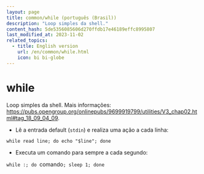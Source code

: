 ```yaml
---
layout: page
title: common/while (português (Brasil))
description: "Loop simples da shell."
content_hash: 5de5356085606d270ffdb17e46189effc8995807
last_modified_at: 2023-11-02
related_topics:
  - title: English version
    url: /en/common/while.html
    icon: bi bi-globe
---
```

# while

Loop simples da shell.
Mais informações: <https://pubs.opengroup.org/onlinepubs/9699919799/utilities/V3_chap02.html#tag_18_09_04_09>.

- Lê a entrada default (`stdin`) e realiza uma ação a cada linha:

`while read line; do echo "$line"; done`

- Executa um comando para sempre a cada segundo:

`while :; do `<span class="tldr-var badge badge-pill bg-dark-lm bg-white-dm text-white-lm text-dark-dm font-weight-bold">comando</span>`; sleep 1; done`
